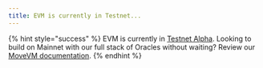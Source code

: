 ```yaml
---
title: EVM is currently in Testnet...
---
```


{% hint style="success" %}
EVM is currently in [Testnet Alpha](https://supra.com/evm/). Looking to build on Mainnet with our full stack of Oracles without waiting? Review our [MoveVM documentation](https://app.gitbook.com/o/Nk58jmPqKHcBU9zYkcKw/s/mTBWRilfF5GuWWSNVrjY/).
{% endhint %}
